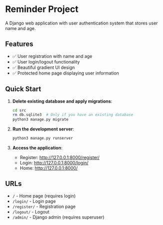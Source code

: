 # Reminder Project

A Django web application with user authentication system that stores user name and age.

## Features

- ✅ User registration with name and age
- ✅ User login/logout functionality
- ✅ Beautiful gradient UI design
- ✅ Protected home page displaying user information

## Quick Start

1. **Delete existing database and apply migrations**:
   ```bash
   cd src
   rm db.sqlite3  # Only if you have an existing database
   python3 manage.py migrate
   ```

2. **Run the development server**:
   ```bash
   python3 manage.py runserver
   ```

3. **Access the application**:
   - Register: http://127.0.0.1:8000/register/
   - Login: http://127.0.0.1:8000/login/
   - Home: http://127.0.0.1:8000/

## URLs

- `/` - Home page (requires login)
- `/login/` - Login page
- `/register/` - Registration page
- `/logout/` - Logout
- `/admin/` - Django admin (requires superuser)
